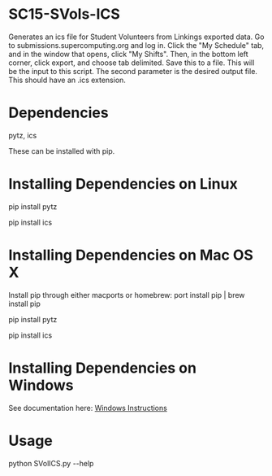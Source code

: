 # SC15-SVols-ICS
Generates an ics file for Student Volunteers from Linkings exported data. Go to submissions.supercomputing.org and log in. Click the "My Schedule" tab, and in the window that opens, click "My Shifts". Then, in the bottom left corner, click export, and choose tab delimited. Save this to a file. This will be the input to this script. The second parameter is the desired output file. This should have an .ics extension.

# Dependencies
pytz, ics

These can be installed with pip.

# Installing Dependencies on Linux
pip install pytz

pip install ics

# Installing Dependencies on Mac OS X
Install pip through either macports or homebrew: port install pip | brew install pip

pip install pytz

pip install ics

# Installing Dependencies on Windows
See documentation here: [Windows Instructions](http://www.ubuntu.com/download/desktop/install-ubuntu-desktop)

# Usage
python SVolICS.py --help
